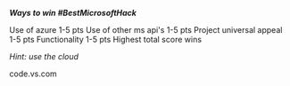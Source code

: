 ***Ways to win #BestMicrosoftHack***

Use of azure              1-5 pts
Use of other ms api's     1-5 pts
Project universal appeal  1-5 pts
Functionality             1-5 pts
Highest total score wins

*Hint: use the cloud*

code.vs.com

